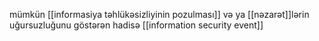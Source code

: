 mümkün [[informasiya təhlükəsizliyinin pozulması]] və ya [[nəzarət]]lərin uğursuzluğunu göstərən hadisə
[[information security event]]